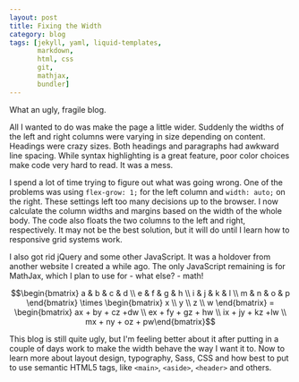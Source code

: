 ```yaml
---
layout: post
title: Fixing the Width
category: blog
tags: [jekyll, yaml, liquid-templates,
       markdown,
       html, css
       git,
       mathjax,
       bundler]
---
```

What an ugly, fragile blog.

<!--more-->

All I wanted to do was make the page a little wider. Suddenly the widths of the left and right columns were varying in size depending on content. Headings were crazy sizes. Both headings and paragraphs had awkward line spacing. While syntax highlighting is a great feature, poor color choices make code very hard to read. It was a mess.

I spend a lot of time trying to figure out what was going wrong. One of the problems was using `flex-grow: 1;` for the left column and `width: auto;` on the right. These settings left too many decisions up to the browser. I now calculate the column widths and margins based on the width of the whole body. The code also floats the two columns to the left and right, respectively. It may not be the best solution, but it will do until I learn how to responsive grid systems work.

I also got rid jQuery and some other JavaScript. It was a holdover from another website I created a while ago. The only JavaScript remaining is for MathJax, which I plan to use for - what else? - math!

$$\begin{bmatrix} a & b & c & d \\ e & f & g & h \\ i & j & k & l \\ m & n & o & p \end{bmatrix} \times \begin{bmatrix} x \\ y \\ z \\ w \end{bmatrix} = \begin{bmatrix} ax + by + cz +dw \\ ex + fy + gz + hw \\ ix + jy + kz +lw \\ mx + ny + oz + pw\end{bmatrix}$$

This blog is still quite ugly, but I'm feeling better about it after putting in a couple of days work to make the width behave the way I want it to. Now to learn more about layout design, typography, Sass, CSS and how best to put to use semantic HTML5 tags, like  `<main>`, `<aside>`, `<header>` and others.
